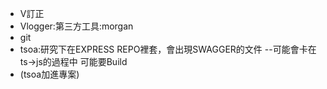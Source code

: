 - V訂正
- Vlogger:第三方工具:morgan
- git
- tsoa:研究下在EXPRESS REPO裡套，會出現SWAGGER的文件
--可能會卡在ts->js的過程中 可能要Build
- (tsoa加進專案)

